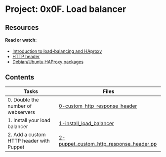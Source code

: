 # Project: 0x0F. Load balancer

## Resources

#### Read or watch:

* [Introduction to load-balancing and HAproxy](https://intranet.alxswe.com/rltoken/B7f3oz8i3Xvvom_YQZzLnQ)
* [HTTP header](https://intranet.alxswe.com/rltoken/sZ9v3Vq2tgLwN_PWVQketw)
* [Debian/Ubuntu HAProxy packages](https://intranet.alxswe.com/rltoken/2VRAgtKKR9g6Xfb0xzGiSg)

## Contents

| Tasks | Files |
| ---- | ---- |
| 0. Double the number of webservers | [0-custom_http_response_header](./0-custom_http_response_header) |
| 1. Install your load balancer | [1-install_load_balancer](./1-install_load_balancer) |
| 2. Add a custom HTTP header with Puppet | [2-puppet_custom_http_response_header.pp](./2-puppet_custom_http_response_header.pp) |
